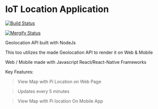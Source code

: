 # IoT Location Application

[![Build Status](https://travis-ci.com/IoTresor/geo-api.svg?branch=master)](https://travis-ci.com/IoTresor/geo-api)

[![Mergify Status][mergify-status]][mergify]

[mergify]: https://mergify.io
[mergify-status]: https://img.shields.io/endpoint.svg?url=https://gh.mergify.io/badges/IoTresor/geo-api&style=flat


Geolocation API built with NodeJs

This too utilizes the made Geolocation API to render it on Web & Mobile

Web / Mobile made with Javascript React/React-Native Frameworks

Key Features:
> View Map with Pi Location on Web Page

> Updates every 5 minutes

> View Map with Pi location On Mobile App
